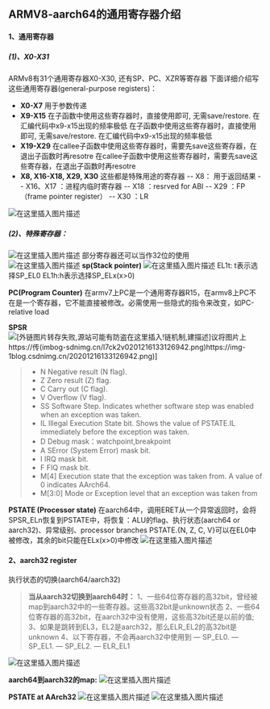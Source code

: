 ## ARMV8-aarch64的通用寄存器介绍


#### 1、通用寄存器
##### (1)、X0-X31
ARMv8有31个通用寄存器X0-X30, 还有SP、PC、XZR等寄存器
下面详细介绍写这些通用寄存器(general-purpose registers)：
- **X0-X7**  用于参数传递
- **X9-X15**  在子函数中使用这些寄存器时，直接使用即可, 无需save/restore. 在汇编代码中x9-x15出现的频率极低 
在子函数中使用这些寄存器时，直接使用即可, 无需save/restore. 在汇编代码中x9-x15出现的频率极低
- **X19-X29** 在callee子函数中使用这些寄存器时，需要先save这些寄存器，在退出子函数时再resotre
在callee子函数中使用这些寄存器时，需要先save这些寄存器，在退出子函数时再resotre
- **X8, X16-X18, X29, X30**  这些都是特殊用途的寄存器
-- X8： 用于返回结果
-- X16、X17 ：进程内临时寄存器
-- X18 ：resrved for ABI
-- X29 ：FP（frame pointer register）
-- X30 ：LR

![在这里插入图片描述](https://img-blog.csdnimg.cn/20201022134326903.png?x-oss-process=image/watermark,type_ZmFuZ3poZW5naGVpdGk,shadow_10,text_aHR0cHM6Ly9ibG9nLmNzZG4ubmV0L3dlaXhpbl80MjEzNTA4Nw==,size_16,color_FFFFFF,t_70#pic_center)
##### (2)、特殊寄存器：
![在这里插入图片描述](https://img-blog.csdnimg.cn/20201216132327635.png?x-oss-process=image/watermark,type_ZmFuZ3poZW5naGVpdGk,shadow_10,text_aHR0cHM6Ly9ibG9nLmNzZG4ubmV0L3dlaXhpbl80MjEzNTA4Nw==,size_16,color_FFFFFF,t_70)
部分寄存器还可以当作32位的使用
![在这里插入图片描述](https://img-blog.csdnimg.cn/20201216132422807.png?x-oss-process=image/watermark,type_ZmFuZ3poZW5naGVpdGk,shadow_10,text_aHR0cHM6Ly9ibG9nLmNzZG4ubmV0L3dlaXhpbl80MjEzNTA4Nw==,size_16,color_FFFFFF,t_70)
**sp(Stack pointer)**
![在这里插入图片描述](https://img-blog.csdnimg.cn/20201216132523238.png?x-oss-process=image/watermark,type_ZmFuZ3poZW5naGVpdGk,shadow_10,text_aHR0cHM6Ly9ibG9nLmNzZG4ubmV0L3dlaXhpbl80MjEzNTA4Nw==,size_16,color_FFFFFF,t_70)
EL1t: t表示选择SP_EL0
EL1h:h表示选择SP_ELx(x>0)

**PC(Program Counter)**
在armv7上PC是一个通用寄存器R15，在armv8上PC不在是一个寄存器，它不能直接被修改。必需使用一些隐式的指令来改变，如PC-relative load

**SPSR**
![\[外链图片转存失败,源站可能有防盗在这里插入!链机制,建描述\]议将图片上https://传(imbog-sdnimg.cn/l7ck2v0201216133126942.png)https://img-1blog.csdnimg.cn/20201216133126942.png)\]](https://img-blog.csdnimg.cn/20201216133354169.png)

>- N Negative result (N flag).
>- Z Zero result (Z) flag.
>- C Carry out (C flag).
>- V Overflow (V flag).
>- SS Software Step. Indicates whether software step was enabled when an exception was taken.
>- IL Illegal Execution State bit. Shows the value of PSTATE.IL immediately before the exception was taken.
>- D Debug mask：watchpoint,breakpoint
>- A SError (System Error) mask bit.
>- I IRQ mask bit.
>- F FIQ mask bit.
>- M[4] Execution state that the exception was taken from. A value of 0 indicates AArch64.
>- M[3:0] Mode or Exception level that an exception was taken from

 **PSTATE (Processor state)**
 在aarch64中，调用ERET从一个异常返回时，会将SPSR_ELn恢复到PSTATE中，将恢复：ALU的flag、执行状态(aarch64 or aarch32)、异常级别、processor branches
PSTATE.{N, Z, C, V}可以在EL0中被修改，其余的bit只能在ELx(x>0)中修改
![在这里插入图片描述](https://img-blog.csdnimg.cn/20201216133457790.png?x-oss-process=image/watermark,type_ZmFuZ3poZW5naGVpdGk,shadow_10,text_aHR0cHM6Ly9ibG9nLmNzZG4ubmV0L3dlaXhpbl80MjEzNTA4Nw==,size_16,color_FFFFFF,t_70)
#### 2、aarch32  register
执行状态的切换(aarch64/aarch32)
>**当从aarch32切换到aarch64时：**
1、一些64位寄存器的高32bit，曾经被map到aarch32中的一些寄存器。这些高32bit是unknown状态
2、一些64位寄存器的高32bit，在aarch32中没有使用，这些高32bit还是以前的值;
3、如果是跳转到EL3，EL2是aarch32，那么ELR_EL2的高32bit是unknown
4、以下寄存器，不会再aarch32中使用到
— SP_EL0.
— SP_EL1.
— SP_EL2.
— ELR_EL1

![在这里插入图片描述](https://img-blog.csdnimg.cn/20201216180323595.png?x-oss-process=image/watermark,type_ZmFuZ3poZW5naGVpdGk,shadow_10,text_aHR0cHM6Ly9ibG9nLmNzZG4ubmV0L3dlaXhpbl80MjEzNTA4Nw==,size_16,color_FFFFFF,t_70)

**aarch64到aarch32的map:**
![在这里插入图片描述](https://img-blog.csdnimg.cn/20201216180558379.png?x-oss-process=image/watermark,type_ZmFuZ3poZW5naGVpdGk,shadow_10,text_aHR0cHM6Ly9ibG9nLmNzZG4ubmV0L3dlaXhpbl80MjEzNTA4Nw==,size_16,color_FFFFFF,t_70)

**PSTATE at AArch32**
![在这里插入图片描述](https://img-blog.csdnimg.cn/20201216180719362.png)
![在这里插入图片描述](https://img-blog.csdnimg.cn/2020121618073270.png?x-oss-process=image/watermark,type_ZmFuZ3poZW5naGVpdGk,shadow_10,text_aHR0cHM6Ly9ibG9nLmNzZG4ubmV0L3dlaXhpbl80MjEzNTA4Nw==,size_16,color_FFFFFF,t_70)



